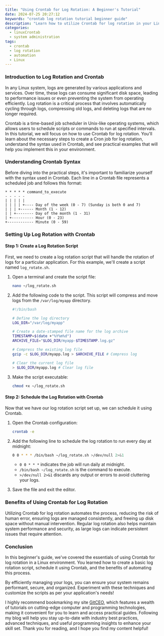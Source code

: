 ```yaml
---
title: "Using Crontab for Log Rotation: A Beginner's Tutorial"
date: 2024-07-25 20:27:12
keywords: "crontab log rotation tutorial beginner guide"
description: "Learn how to utilize Crontab for log rotation in your Linux environment. This beginner-friendly tutorial provides detailed steps for setting up automated log rotation using Cron jobs, ensuring efficient management of your system logs. We will discuss the importance of log rotation, the Crontab syntax, and provide practical examples to help you understand and implement this essential maintenance task. By the end of this guide, you will be equipped to automate log management efficiently."
categories:
  - linuxCrontab
  - system administration
tags:
  - crontab
  - log rotation
  - automation
  - Linux
---
```


### Introduction to Log Rotation and Crontab

In any Linux system, logs are generated by various applications and services. Over time, these logs can consume significant disk space, leading to performance issues or even preventing the system from operating efficiently. Log rotation is a critical process that involves automatically cycling through logs, compressing old logs, and deleting logs that are no longer required. 

Crontab is a time-based job scheduler in Unix-like operating systems, which allows users to schedule scripts or commands to run at specified intervals. In this tutorial, we will focus on how to use Crontab for log rotation. You'll learn about the necessary steps to create a Cron job for log rotation, understand the syntax used in Crontab, and see practical examples that will help you implement this in your environment.

<!-- more -->

### Understanding Crontab Syntax

Before diving into the practical steps, it's important to familiarize yourself with the syntax used in Crontab. Each line in a Crontab file represents a scheduled job and follows this format:

```
* * * * * command_to_execute
- - - - -
| | | | |
| | | | +---- Day of the week (0 - 7) (Sunday is both 0 and 7)
| | | +------ Month (1 - 12)
| | +-------- Day of the month (1 - 31)
| +---------- Hour (0 - 23)
+------------ Minute (0 - 59)
```

### Setting Up Log Rotation with Crontab

#### Step 1: Create a Log Rotation Script

First, we need to create a log rotation script that will handle the rotation of logs for a particular application. For this example, we'll create a script named `log_rotate.sh`. 

1. Open a terminal and create the script file:

   ```bash
   nano ~/log_rotate.sh
   ```

2. Add the following code to the script. This script will compress and move logs from the `/var/log/myapp` directory.

   ```bash
   #!/bin/bash

   # Define the log directory
   LOG_DIR="/var/log/myapp"

   # Create a date-stamped file name for the log archive
   TIMESTAMP=$(date +"%Y%m%d")
   ARCHIVE_FILE="$LOG_DIR/myapp-$TIMESTAMP.log.gz"

   # Compress the existing log file
   gzip -c $LOG_DIR/myapp.log > $ARCHIVE_FILE # Compress log

   # Clear the current log file
   > $LOG_DIR/myapp.log # Clear log file
   ```

3. Make the script executable:

   ```bash
   chmod +x ~/log_rotate.sh
   ```

#### Step 2: Schedule the Log Rotation with Crontab

Now that we have our log rotation script set up, we can schedule it using Crontab.

1. Open the Crontab configuration:

   ```bash
   crontab -e
   ```

2. Add the following line to schedule the log rotation to run every day at midnight:

   ```bash
   0 0 * * * /bin/bash ~/log_rotate.sh >/dev/null 2>&1
   ```

   - `0 0 * * *` indicates the job will run daily at midnight.
   - `/bin/bash ~/log_rotate.sh` is the command to execute.
   - `>/dev/null 2>&1` discards any output or errors to avoid cluttering your logs.

3. Save the file and exit the editor. 

### Benefits of Using Crontab for Log Rotation

Utilizing Crontab for log rotation automates the process, reducing the risk of human error, ensuring logs are managed consistently, and freeing up disk space without manual intervention. Regular log rotation also helps maintain system performance and security, as large logs can indicate persistent issues that require attention.

### Conclusion

In this beginner's guide, we've covered the essentials of using Crontab for log rotation in a Linux environment. You learned how to create a basic log rotation script, schedule it using Crontab, and the benefits of automating this process.

By efficiently managing your logs, you can ensure your system remains performant, secure, and organized. Experiment with these techniques and customize the scripts as per your application's needs!

I highly recommend bookmarking my site [GitCEO](https://gitceo.com), which features a wealth of tutorials on cutting-edge computer and programming technologies, making it convenient for you to learn and access practical guides. Following my blog will help you stay up-to-date with industry best practices, advanced techniques, and useful programming insights to enhance your skill set. Thank you for reading, and I hope you find my content helpful!